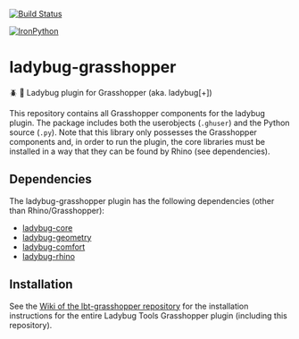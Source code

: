 [![Build Status](https://travis-ci.com/ladybug-tools/ladybug-grasshopper.svg?branch=master)](https://travis-ci.com/ladybug-tools/ladybug-grasshopper)

[![IronPython](https://img.shields.io/badge/ironpython-2.7-red.svg)](https://github.com/IronLanguages/ironpython2/releases/tag/ipy-2.7.8/)

# ladybug-grasshopper

:beetle: :green_book: Ladybug plugin for Grasshopper (aka. ladybug[+])

This repository contains all Grasshopper components for the ladybug plugin.
The package includes both the userobjects (`.ghuser`) and the Python source (`.py`).
Note that this library only possesses the Grasshopper components and, in order to
run the plugin, the core libraries must be installed in a way that
they can be found by Rhino (see dependencies).

## Dependencies

The ladybug-grasshopper plugin has the following dependencies (other than Rhino/Grasshopper):

* [ladybug-core](https://github.com/ladybug-tools/ladybug)
* [ladybug-geometry](https://github.com/ladybug-tools/ladybug-geometry)
* [ladybug-comfort](https://github.com/ladybug-tools/ladybug-comfort)
* [ladybug-rhino](https://github.com/ladybug-tools/ladybug-rhino)

## Installation

See the [Wiki of the lbt-grasshopper repository](https://github.com/ladybug-tools/lbt-grasshopper/wiki)
for the installation instructions for the entire Ladybug Tools Grasshopper plugin
(including this repository).
